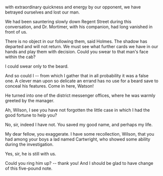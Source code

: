 with extraordinary quickness and energy by our opponent, we have
betrayed ourselves and lost our man.

We had been sauntering slowly down Regent Street during this
conversation, and Dr. Mortimer, with his companion, had long vanished in
front of us.

There is no object in our following them, said Holmes. The shadow
has departed and will not return. We must see what further cards we have
in our hands and play them with decision. Could you swear to that man's
face within the cab?

I could swear only to the beard.

And so could I -- from which I gather that in all probability it was a
false one. A clever man upon so delicate an errand has no use for a
beard save to conceal his features. Come in here, Watson!

He turned into one of the district messenger offices, where he was
warmly greeted by the manager.

Ah, Wilson, I see you have not forgotten the little case in which I
had the good fortune to help you?

No, sir, indeed I have not. You saved my good name, and perhaps my
life.

My dear fellow, you exaggerate. I have some recollection, Wilson, that
you had among your boys a lad named Cartwright, who showed some ability
during the investigation.

Yes, sir, he is still with us.

Could you ring him up? -- thank you! And I should be glad to have
change of this five-pound note.
